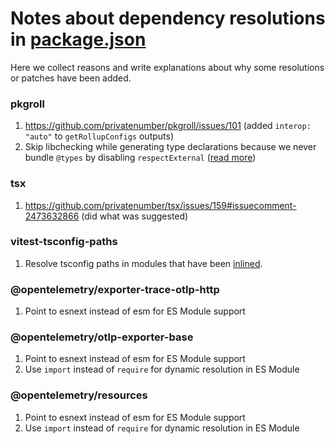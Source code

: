 # Notes about dependency resolutions in [package.json](/package.json)

Here we collect reasons and write explanations about why some resolutions or patches have been added.

### pkgroll

1. https://github.com/privatenumber/pkgroll/issues/101 (added `interop: "auto"` to `getRollupConfigs` outputs)
1. Skip libchecking while generating type declarations because we never bundle `@types` by disabling `respectExternal` ([read more](https://github.com/Swatinem/rollup-plugin-dts?tab=readme-ov-file#what-to-expect))

### tsx

1. https://github.com/privatenumber/tsx/issues/159#issuecomment-2473632866 (did what was suggested)

### vitest-tsconfig-paths

1. Resolve tsconfig paths in modules that have been [inlined](https://vitest.dev/config/#server-deps-inline).

### @opentelemetry/exporter-trace-otlp-http

1. Point to esnext instead of esm for ES Module support

### @opentelemetry/otlp-exporter-base

1. Point to esnext instead of esm for ES Module support
1. Use `import` instead of `require` for dynamic resolution in ES Module

### @opentelemetry/resources

1. Point to esnext instead of esm for ES Module support
1. Use `import` instead of `require` for dynamic resolution in ES Module
